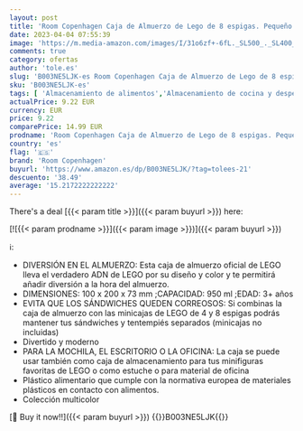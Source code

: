 ```yaml
---
layout: post
title: 'Room Copenhagen Caja de Almuerzo de Lego de 8 espigas. Pequeño contenedor de Almacenamiento o Estuche  Azul Claro  Cielo  One Size'
date: 2023-04-04 07:55:39
image: 'https://m.media-amazon.com/images/I/31o6zf+-6fL._SL500_._SL400_.jpg'
comments: true
category: ofertas
author: 'tole.es'
slug: 'B003NE5LJK-es Room Copenhagen Caja de Almuerzo de Lego de 8 espigas....'
sku: 'B003NE5LJK-es'
tags: [ 'Almacenamiento de alimentos','Almacenamiento de cocina y despensa','Fiambreras','Hogar y cocina','Porta alimentos','lego','room copenhagen','🇪🇸', ]
actualPrice: 9.22 EUR
currency: EUR
price: 9.22
comparePrice: 14.99 EUR
prodname: 'Room Copenhagen Caja de Almuerzo de Lego de 8 espigas. Pequeño contenedor de Almacenamiento o Estuche  Azul Claro  Cielo  One Size'
country: 'es'
flag: '🇪🇸'
brand: 'Room Copenhagen'
buyurl: 'https://www.amazon.es/dp/B003NE5LJK/?tag=tolees-21'
descuento: '38.49'
average: '15.2172222222222'
---
```


There's a deal [{{< param title >}}]({{< param buyurl >}})  here:

[![{{< param prodname >}}]({{< param image >}})]({{< param buyurl >}})

ℹ️:

- DIVERSIÓN EN EL ALMUERZO: Esta caja de almuerzo oficial de LEGO lleva el verdadero ADN de LEGO por su diseño y color y te permitirá añadir diversión a la hora del almuerzo.
- DIMENSIONES: 100 x 200 x 73 mm ;CAPACIDAD: 950 ml ;EDAD: 3+ años
- EVITA QUE LOS SÁNDWICHES QUEDEN CORREOSOS: Si combinas la caja de almuerzo con las minicajas de LEGO de 4 y 8 espigas podrás mantener tus sándwiches y tentempiés separados (minicajas no incluidas)
- Divertido y moderno
- PARA LA MOCHILA, EL ESCRITORIO O LA OFICINA: La caja se puede usar también como caja de almacenamiento para tus minifiguras favoritas de LEGO o como estuche o para material de oficina
- Plástico alimentario que cumple con la normativa europea de materiales plásticos en contacto con alimentos.
- Colección multicolor

[🛒 Buy it now!!]({{< param buyurl >}})
{{<world>}}B003NE5LJK{{</world>}}
